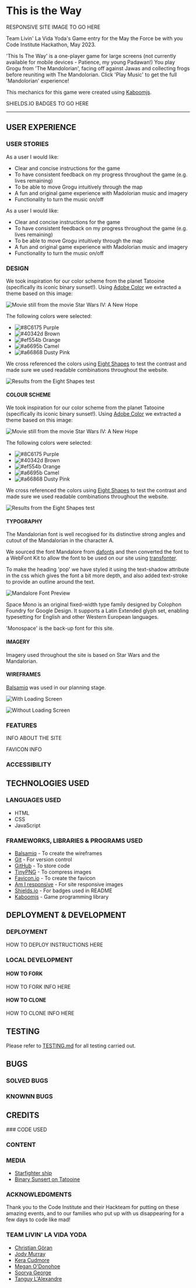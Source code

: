 # This is the Way

RESPONSIVE SITE IMAGE TO GO HERE

Team Livin' La Vida Yoda's Game entry for the May the Force be with you Code Institute Hackathon, May 2023.

'This Is The Way' is a one-player game for large screens (not currently available for mobile devices - Patience, my young Padawan!) You play Grogu from 'The Mandolorian', facing off against Jawas and collecting frogs before reuniting with The Mandolorian. Click 'Play Music' to get the full 'Mandolorian' experience!

This mechanics for this game were created using [Kaboomjs](https://kaboomjs.com/).

SHIELDS.IO BADGES TO GO HERE

---

## USER EXPERIENCE

### USER STORIES
As a user I would like:
* Clear and concise instructions for the game
* To have consistent feedback on my progress throughout the game (e.g. lives remaining)
* To be able to move Grogu intuitively through the map
* A fun and original game experience with Madolorian music and imagery
* Functionality to turn the music on/off

As a user I would like:
* Clear and concise instructions for the game
* To have consistent feedback on my progress throughout the game (e.g. lives remaining)
* To be able to move Grogu intuitively through the map
* A fun and original game experience with Madolorian music and imagery
* Functionality to turn the music on/off

### DESIGN
We took inspiration for our color scheme from the planet Tatooine (specifically its iconic binary sunset!). Using [Adobe Color](https://color.adobe.com/create/image) we extracted a theme based on this image:

![Movie still from the movie Star Wars IV: A New Hope](/assets/images/syfy_image.jpg)

The following colors were selected:
- ![#8C6175](https://placehold.co/15x15/8C6175/8C6175.png) Purple 
- ![#40342d](https://placehold.co/15x15/40342d/40342d.png) Brown
- ![#ef554b](https://placehold.co/15x15/ef554b/ef554b.png) Orange
- ![#a6695b](https://placehold.co/15x15/a6695b/a6695b.png) Camel
- ![#a66868](https://placehold.co/15x15/a66868/a66868.png) Dusty Pink

We cross referenced the colors using [Eight Shapes](www.https://contrast-grid.eightshapes.com/) to test the contrast and made sure we used readable combinations throughout the website.

![Results from the Eight Shapes test](/assets/images/eightshapes_contrastgrid.png)
#### COLOUR SCHEME

We took inspiration for our color scheme from the planet Tatooine (specifically its iconic binary sunset!). Using [Adobe Color](https://color.adobe.com/create/image) we extracted a theme based on this image:

![Movie still from the movie Star Wars IV: A New Hope](/assets/images/syfy_image.jpg)

The following colors were selected:
- ![#8C6175](https://placehold.co/15x15/8C6175/8C6175.png) Purple 
- ![#40342d](https://placehold.co/15x15/40342d/40342d.png) Brown
- ![#ef554b](https://placehold.co/15x15/ef554b/ef554b.png) Orange
- ![#a6695b](https://placehold.co/15x15/a6695b/a6695b.png) Camel
- ![#a66868](https://placehold.co/15x15/a66868/a66868.png) Dusty Pink

We cross referenced the colors using [Eight Shapes](www.https://contrast-grid.eightshapes.com/) to test the contrast and made sure we used readable combinations throughout the website.

![Results from the Eight Shapes test](/assets/images/eightshapes_contrastgrid.png)

#### TYPOGRAPHY

The Mandalorian font is well recogised for its distinctive strong angles and cutout of the Mandalorian in the character A.

We sourced the font Mandalore from [dafonts](https://www.dafont.com/mandalore.font) and then converted the font to a WebFont Kit to allow the font to be used on our site using [transfonter](https://transfonter.org/).

To make the heading 'pop' we have styled it using the text-shadow attribute in the css which gives the font a bit more depth, and also added text-stroke to provide an outline around the text.

![Mandalore Font Preview](documentation/mandalore-font.png)

Space Mono is an original fixed-width type family designed by Colophon Foundry for Google Design. It supports a Latin Extended glyph set, enabling typesetting for English and other Western European languages.

'Monospace' is the back-up font for this site.

#### IMAGERY

Imagery used throughout the site is based on Star Wars and the Mandalorian.

#### WIREFRAMES

[Balsamiq](https://balsamiq.com/wireframes/) was used in our planning stage.

![With Loading Screen](/assets/images/wireframe2.png)

![Without Loading Screen](/assets/images/wireframe1.png)

### FEATURES

INFO ABOUT THE SITE

FAVICON INFO

### ACCESSIBILITY

## TECHNOLOGIES USED

### LANGUAGES USED

* HTML
* CSS
* JavaScript

### FRAMEWORKS, LIBRARIES & PROGRAMS USED

* [Balsamiq]() - To create the wireframes
* [Git]() - For version control
* [GitHub]() - To store code
* [TinyPNG](https://tinypng.com/) - To compress images
* [Favicon.io]() - To create the favicon
* [Am I responsive]() - For site responsive images
* [Shields.io]() - For badges used in README
* [Kaboomjs](https://kaboomjs.com/) - Game programming library

## DEPLOYMENT & DEVELOPMENT

### DEPLOYMENT

HOW TO DEPLOY INSTRUCTIONS HERE

### LOCAL DEVELOPMENT

#### HOW TO FORK

HOW TO FORK INFO HERE

#### HOW TO CLONE

HOW TO CLONE INFO HERE

## TESTING

Please refer to [TESTING.md](TESTING.md) for all testing carried out.

## BUGS

### SOLVED BUGS

### KNOWNN BUGS

## CREDITS

### CODE USED

### CONTENT

### MEDIA

* [Starfighter ship](https://starwars.fandom.com/wiki/Din_Djarin%27s_N-1_starfighter)
* [Binary Sunsert on Tatooine](https://www.syfy.com/syfy-wire/tatooine-desert-planet-science-star-wars-boba-fett)



### ACKNOWLEDGMENTS

Thank you to the Code Institute and their Hackteam for putting on these amazing events, and to our families who put up with us disappearing for a few days to code like mad!

### TEAM LIVIN' LA VIDA YODA

* [Christian Göran](https://www.linkedin.com/in/christiangoran/)
* [Jody Murray](https://www.linkedin.com/in/jody-murray-4b6818234/)
* [Kera Cudmore](https://www.linkedin.com/in/keracudmore)
* [Megan O'Donohoe](https://www.linkedin.com/in/megan-o-donohoe-29022b264)
* [Soorya George](https://www.linkedin.com/in/soorya-george-6707a024a/)
* [Tanguy L'Alexandre](https://www.linkedin.com/in/tanguy-l-alexandre-a72694272/)
